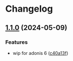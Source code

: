 # Changelog

## [1.1.0](https://github.com/StouderIO/adonis-geolite2/compare/v1.0.2...v1.1.0) (2024-05-09)


### Features

* wip for adonis 6 ([c40a13f](https://github.com/StouderIO/adonis-geolite2/commit/c40a13fb7e1e5209d7b92cd968984f4ecddf1a25))
